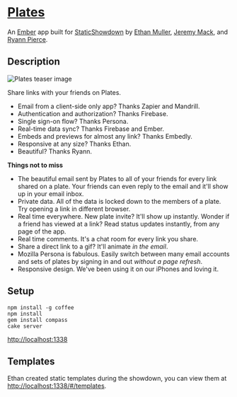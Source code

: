 [Plates](http://plates.io)
==========================

An [Ember](http://emberjs.com/) app built for
[StaticShowdown](http://www.staticshowdown.com/) by
[Ethan Muller](https://twitter.com/ethanmuller),
[Jeremy Mack](https://twitter.com/mutewinter),
and [Ryann Pierce](https://twitter.com/ryannpierce).


Description
-----------

![Plates teaser image](http://i.imgur.com/LyeGrF8.png)

Share links with your friends on Plates.

- Email from a client-side only app? Thanks Zapier and Mandrill.
- Authentication and authorization? Thanks Firebase.
- Single sign-on flow? Thanks Persona.
- Real-time data sync? Thanks Firebase and Ember.
- Embeds and previews for almost any link? Thanks Embedly.
- Responsive at any size? Thanks Ethan.
- Beautiful? Thanks Ryann.

**Things not to miss**

- The beautiful email sent by Plates to all of your friends for every link
  shared on a plate. Your friends can even reply to the email and it'll show up
  in your email inbox.
- Private data. All of the data is locked down to the members of a plate. Try
  opening a link in different browser.
- Real time everywhere. New plate invite? It'll show up instantly. Wonder if a
  friend has viewed at a link? Read status updates instantly, from any page
  of the app.
- Real time comments. It's a chat room for every link you share.
- Share a direct link to a gif? It'll animate _in the email_.
- Mozilla Persona is fabulous. Easily switch between many email accounts and
  sets of plates by signing in and out _without a page refresh_.
- Responsive design. We've been using it on our iPhones and loving it.

Setup
-----

```
npm install -g coffee
npm install
gem install compass
cake server
```

<http://localhost:1338>

Templates
---------

Ethan created static templates during the showdown, you can view them
at <http://localhost:1338/#/templates>.
